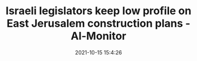 ---
"title": "Israeli legislators keep low profile on East Jerusalem construction plans - Al-Monitor"
"date": "2021-10-15 15:4:26"
"feed_name": "GOOGLENEWSCONSTRUCTION"
"feed_website": "https://news.google.com/search?q=construction%2Bincident&hl=en-US&gl=US&ceid=US:en"
"feed_rss": "https://news.google.com/rss/search?q=construction%2Bincident&hl=en-US&gl=US&ceid=US:en"
"link": "https://www.al-monitor.com/originals/2021/10/israeli-legislators-keep-low-profile-east-jerusalem-construction-plans"
"source": "{'href': 'https://www.al-monitor.com', 'title': 'Al-Monitor'}"
"file": "_posts/2021-1-1-a470a589d3a78b1ff75efef83ffd2bb943fe518c.md"
"accident": "0"
"drilling": "0"
"dead": "0"
"injured": "0"
"arrested": "0"
"place": "unknown place"
"where": "unknown site"
"causes": "unknown"
"place_uri": "unknown place"
---